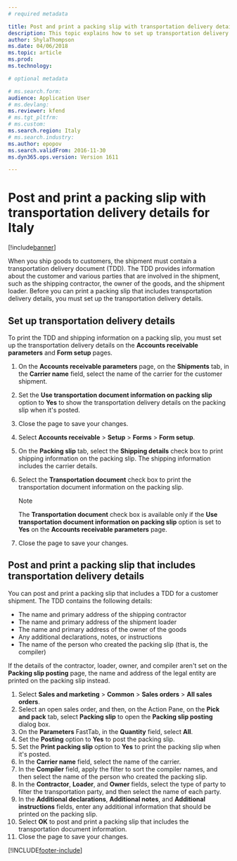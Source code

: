 ```yaml
---
# required metadata

title: Post and print a packing slip with transportation delivery details for Italy
description: This topic explains how to set up transportation delivery details and post a packing slip for Italy.
author: ShylaThompson
ms.date: 04/06/2018
ms.topic: article
ms.prod: 
ms.technology: 

# optional metadata

# ms.search.form: 
audience: Application User
# ms.devlang: 
ms.reviewer: kfend
# ms.tgt_pltfrm: 
# ms.custom: 
ms.search.region: Italy
# ms.search.industry: 
ms.author: epopov
ms.search.validFrom: 2016-11-30
ms.dyn365.ops.version: Version 1611

---
```


# Post and print a packing slip with transportation delivery details for Italy

[!include[banner](../includes/banner.md)]

When you ship goods to customers, the shipment must contain a transportation delivery document (TDD). The TDD provides information about the customer and various parties that are involved in the shipment, such as the shipping contractor, the owner of the goods, and the shipment loader. Before you can print a packing slip that includes transportation delivery details, you must set up the transportation delivery details.

## Set up transportation delivery details

To print the TDD and shipping information on a packing slip, you must set up the transportation delivery details on the **Accounts receivable parameters** and **Form setup** pages.

1. On the **Accounts receivable parameters** page, on the **Shipments** tab, in the **Carrier name** field, select the name of the carrier for the customer shipment.
2. Set the **Use transportation document information on packing slip** option to **Yes** to show the transportation delivery details on the packing slip when it's posted.
3. Close the page to save your changes.
4. Select **Accounts receivable** &gt; **Setup** &gt; **Forms** &gt; **Form setup**.
5. On the **Packing slip** tab, select the **Shipping details** check box to print shipping information on the packing slip. The shipping information includes the carrier details.
6. Select the **Transportation document** check box to print the transportation document information on the packing slip.

    > [!NOTE]
    > The **Transportation document** check box is available only if the **Use transportation document information on packing slip** option is set to **Yes** on the **Accounts receivable parameters** page.

7. Close the page to save your changes.

## Post and print a packing slip that includes transportation delivery details

You can post and print a packing slip that includes a TDD for a customer shipment. The TDD contains the following details:

- The name and primary address of the shipping contractor
- The name and primary address of the shipment loader
- The name and primary address of the owner of the goods
- Any additional declarations, notes, or instructions
- The name of the person who created the packing slip (that is, the compiler)

If the details of the contractor, loader, owner, and compiler aren't set on the **Packing slip posting** page, the name and address of the legal entity are printed on the packing slip instead.

1. Select **Sales and marketing** &gt; **Common** &gt; **Sales orders** &gt; **All sales orders**.
2. Select an open sales order, and then, on the Action Pane, on the **Pick and pack** tab, select **Packing slip** to open the **Packing slip posting** dialog box.
3. On the **Parameters** FastTab, in the **Quantity** field, select **All**.
4. Set the **Posting** option to **Yes** to post the packing slip.
5. Set the **Print packing slip** option to **Yes** to print the packing slip when it's posted.
6. In the **Carrier name** field, select the name of the carrier.
7. In the **Compiler** field, apply the filter to sort the compiler names, and then select the name of the person who created the packing slip.
8. In the **Contractor**, **Loader**, and **Owner** fields, select the type of party to filter the transportation party, and then select the name of each party.
9. In the **Additional declarations**, **Additional notes**, and **Additional instructions** fields, enter any additional information that should be printed on the packing slip.
10. Select **OK** to post and print a packing slip that includes the transportation document information.
11. Close the page to save your changes.


[!INCLUDE[footer-include](../../includes/footer-banner.md)]